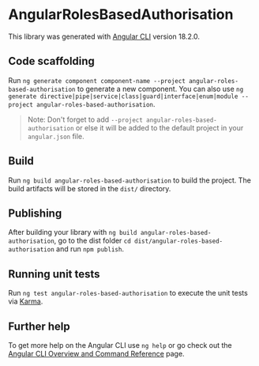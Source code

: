 # AngularRolesBasedAuthorisation

This library was generated with [Angular CLI](https://github.com/angular/angular-cli) version 18.2.0.

## Code scaffolding

Run `ng generate component component-name --project angular-roles-based-authorisation` to generate a new component. You can also use `ng generate directive|pipe|service|class|guard|interface|enum|module --project angular-roles-based-authorisation`.
> Note: Don't forget to add `--project angular-roles-based-authorisation` or else it will be added to the default project in your `angular.json` file. 

## Build

Run `ng build angular-roles-based-authorisation` to build the project. The build artifacts will be stored in the `dist/` directory.

## Publishing

After building your library with `ng build angular-roles-based-authorisation`, go to the dist folder `cd dist/angular-roles-based-authorisation` and run `npm publish`.

## Running unit tests

Run `ng test angular-roles-based-authorisation` to execute the unit tests via [Karma](https://karma-runner.github.io).

## Further help

To get more help on the Angular CLI use `ng help` or go check out the [Angular CLI Overview and Command Reference](https://angular.dev/tools/cli) page.
